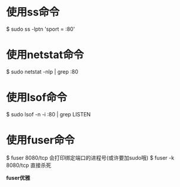 # 使用ss命令
$ sudo ss -lptn 'sport = :80'

# 使用netstat命令
$ sudo netstat -nlp | grep :80

# 使用lsof命令
$ sudo lsof -n -i :80 | grep LISTEN

# 使用fuser命令
$ fuser 8080/tcp 会打印绑定端口的进程号(或许要加sudo哦)
$ fuser -k 8080/tcp 直接杀死

**fuser优雅**

